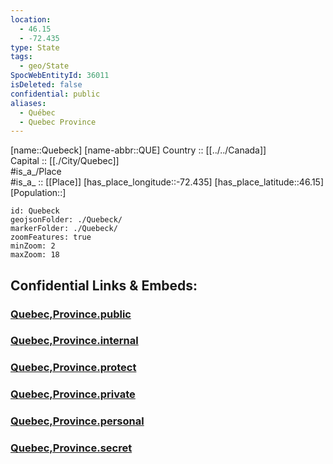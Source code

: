 ```yaml
---
location:
  - 46.15
  - -72.435
type: State
tags:
  - geo/State
SpocWebEntityId: 36011
isDeleted: false
confidential: public
aliases:
  - Québec
  - Quebec Province
---
```

[name::Quebeck] 
[name-abbr::QUE] 
Country :: [[../../Canada]]  
Capital :: [[./City/Quebec]]   
#is_a_/Place  
#is_a_ :: [[Place]] 
[has_place_longitude::-72.435] 
[has_place_latitude::46.15] 
[Population::] 



```leaflet
id: Quebeck
geojsonFolder: ./Quebeck/
markerFolder: ./Quebeck/
zoomFeatures: true 
minZoom: 2 
maxZoom: 18
```


## Confidential Links & Embeds: 

### [Quebec,Province.public](/_public/\Earth\Continent\America~North\Canada\provinces~CanadaQuebec,Province.public.md) 

### [Quebec,Province.internal](/_internal/\Earth\Continent\America~North\Canada\provinces~CanadaQuebec,Province.internal.md) 

### [Quebec,Province.protect](/_protect/\Earth\Continent\America~North\Canada\provinces~CanadaQuebec,Province.protect.md) 

### [Quebec,Province.private](/_private/\Earth\Continent\America~North\Canada\provinces~CanadaQuebec,Province.private.md) 

### [Quebec,Province.personal](/_personal/\Earth\Continent\America~North\Canada\provinces~CanadaQuebec,Province.personal.md) 

### [Quebec,Province.secret](/_secret/\Earth\Continent\America~North\Canada\provinces~CanadaQuebec,Province.secret.md)

